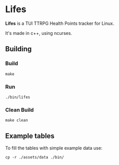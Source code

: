 # Lifes

**Lifes** is a TUI TTRPG Health Points tracker for Linux.

It's made in c++, using ncurses.

## Building

### Build

```
make
```

### Run

```
./bin/lifes
```

### Clean Build

```
make clean
```

## Example tables

To fill the tables with simple example data use:

```
cp -r ./assets/data ./bin/
```
